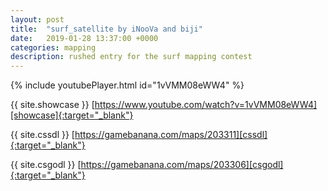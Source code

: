 ```yaml
---
layout: post
title:  "surf_satellite by iNooVa and biji"
date:   2019-01-28 13:37:00 +0000
categories: mapping
description: rushed entry for the surf mapping contest
---
```


{% include youtubePlayer.html id="1vVMM08eWW4" %}

{{ site.showcase }} [https://www.youtube.com/watch?v=1vVMM08eWW4][showcase]{:target="_blank"}

{{ site.cssdl }} [https://gamebanana.com/maps/203311][cssdl]{:target="_blank"}

{{ site.csgodl }} [https://gamebanana.com/maps/203306][csgodl]{:target="_blank"}

[showcase]: https://www.youtube.com/watch?v=1vVMM08eWW4
[cssdl]: https://gamebanana.com/maps/203311
[csgodl]: https://gamebanana.com/maps/203306
